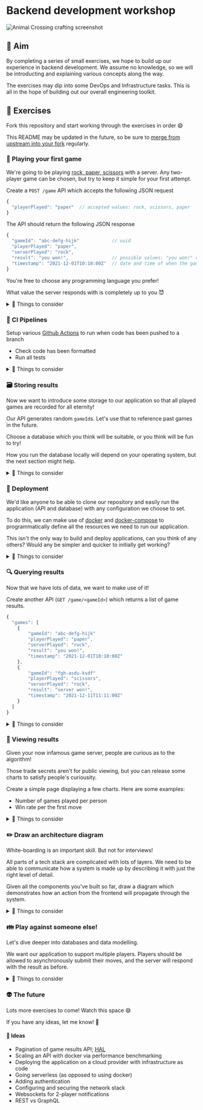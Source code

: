 Backend development workshop
============================

![Animal Crossing crafting screenshot](https://oyster.ignimgs.com/mediawiki/apis.ign.com/animal-crossing-new-horizons/c/c4/Screen_Shot_2020-02-03_at_2.48.55_PM.png?width=1280)

## 🎉 Aim

By completing a series of small exercises, we hope to build up our experience in backend development. We assume no knowledge, so we will be introducting and explaining various concepts along the way.

The exercises may dip into some DevOps and Infrastructure tasks. This is all in the hope of building out our overall engineering toolkit.

## 🏃 Exercises

Fork this repository and start working through the exercises in order 😄

This README may be updated in the future, so be sure to [merge from upstream into your fork](https://docs.github.com/en/pull-requests/collaborating-with-pull-requests/working-with-forks/merging-an-upstream-repository-into-your-fork) regularly.

### 🎲 Playing your first game

We're going to be playing [rock, paper, scissors](https://en.wikipedia.org/wiki/Rock_paper_scissors) with a server. Any two-player game can be chosen, but try to keep it simple for your first attempt.

Create a `POST /game` API which accepts the following JSON request

```javascript
{
  "playerPlayed": "paper"  // accepted values: rock, scissors, paper
}
```

The API should return the following JSON response

```javascript
{
  "gameId": "abc-defg-hijk"            // uuid
  "playerPlayed": "paper",
  "serverPlayed": "rock",
  "result": "you won!",                // possible values: "you won!" or "server won!"
  "timestamp": "2021-12-01T10:10:00Z"  // date and time of when the game was played
}
```

You're free to choose any programming language you prefer!

What value the server responds with is completely up to you 😈

<details><summary>🚨 Things to consider</summary>

* TDD (compulsory 😉)
* Try running the web server locally and use [`cURL`](https://everything.curl.dev/http/post) as an integration test
* Which [HTTP response codes](https://httpstatuses.com) should we use?
* How can we validate the request payload to only allow the possible values?
* The request and response payloads use [camel-case](https://en.wikipedia.org/wiki/Camel_case), does that match the [naming convention](https://en.wikipedia.org/wiki/Naming_convention_(programming)#Language-specific_conventions) of your chosen programming language?
</details>

### 🔀 CI Pipelines

Setup various [Github Actions](https://github.com/features/actions) to run when code has been pushed to a branch

* Check code has been formatted
* Run all tests

<details><summary>🚨 Things to consider</summary>

* Be sure to configure your formatter via a configuration file and commit it to source control too
* What test runners are available for your language?
* Consider adding a [workflow status badge](https://docs.github.com/en/actions/monitoring-and-troubleshooting-workflows/adding-a-workflow-status-badge) to the README!
* Are there any other checks you'd like to automate?
</details>

### 🗃️  Storing results

Now we want to introduce some storage to our application so that all played games are recorded for all eternity!

Our API generates random `gameId`s. Let's use that to reference past games in the future.

Choose a database which you think will be suitable, or you think will be fun to try!

How you run the database locally will depend on your operating system, but the next section might help.

<details><summary>🚨 Things to consider</summary>

* What data should be stored based on potential use cases?
* How should the data be stored?
* Is there any extra configuration to make querying easier?
</details>

### 🚀 Deployment

We'd like anyone to be able to clone our repository and easily run the application (API and database) with any configuration we choose to set.

To do this, we can make use of [docker](https://www.docker.com/) and [docker-compose](https://docs.docker.com/compose/) to programmatically define all the resources we need to run our application.

This isn't the only way to build and deploy applications, can you think of any others? Would any be simpler and quicker to initially get working?

<details><summary>🚨 Things to consider</summary>

* Typos always happens. If there are any problems, look for error logs
* Is there anything we can add to CI to ensure our deployment configuration keeps working?
</details>

### 🔍 Querying results

Now that we have lots of data, we want to make use of it!

Create another API (`GET /game/<gameId>`) which returns a list of game results.

```javascript
{
  "games": [
    {
        "gameId": "abc-defg-hijk"
        "playerPlayed": "paper",
        "serverPlayed": "rock",
        "result": "you won!",
        "timestamp": "2021-12-01T10:10:00Z"
    },
    {
        "gameId": "fgh-asdu-ksdf"
        "playerPlayed": "scissors",
        "serverPlayed": "rock",
        "result": "server won!",
        "timestamp": "2021-12-11T11:11:00Z"
    }
  ]
}
```

<details><summary>🚨 Things to consider</summary>

* How should the game results be ordered?
* Can we reuse anything we have so far to ensure consistency?
* What should be returned if there are no games in the database?
* What should happen if `gameId` does not exist?
</details>

### 👀 Viewing results

Given your now infamous game server, people are curious as to the algorithm!

Those trade secrets aren't for public viewing, but you can release some charts to satisfy people's curiousity.

Create a simple page displaying a few charts. Here are some examples:

* Number of games played per person
* Win rate per the first move

<details><summary>🚨 Things to consider</summary>

* Think about how to expose that information via the API. Would it change if you had millions of players?
* If you're using [postgres](https://www.postgresql.org/), try out [psql](https://www.postgresql.org/docs/9.3/app-psql.html) or [pgcli](https://www.pgcli.com/) to test out SQL queries
</details>

### ✏️  Draw an architecture diagram

White-boarding is an important skill. But not for interviews!

All parts of a tech stack are complicated with lots of layers. We need to be able to communicate how a system is made up by describing it with just the right level of detail.

Given all the components you've built so far, draw a diagram which demonstrates how an action from the frontend will propagate through the system.

<details><summary>🚨 Things to consider</summary>

* Start from the user's perspective and follow the actions through the whole system
* What are the key services an API request interacts with?
* How does the API response travel back to the user?
</details>

### 👪 Play against someone else!

Let's dive deeper into databases and data modelling.

We want our application to support multiple players. Players should be allowed to asynchronously submit their moves, and the server will respond with the result as before.

<details><summary>🚨 Things to consider</summary>

* We currently have a `game` schema. Are their any additional schemas which would be useful to add?
* Are there any relationships between the schemas?
* Are the changes backwards compatible, or will existing functionality break?
* Will we need new APIs to support multi-player games, or can existing APIs support them? What is the maintenance cost of the additional features?
</details>

### 👽 The future

Lots more exercises to come! Watch this space 😄

If you have any ideas, let me know! 🙇

#### 🌻 Ideas

* Pagination of game results API; [HAL](https://stateless.group/hal_specification.html)
* Scaling an API with docker via performance benchmarking
* Deploying the application on a cloud provider with infrastructure as code
* Going serverless (as opposed to using docker)
* Adding authentication
* Configuring and securing the network stack
* Websockets for 2-player notifications
* REST vs GraphQL
